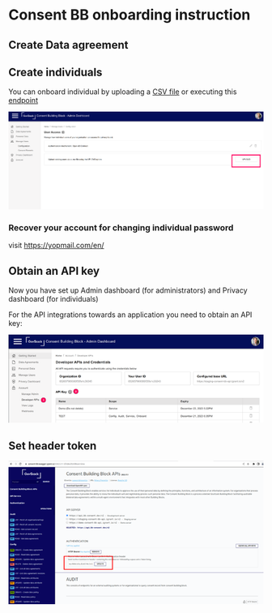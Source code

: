 # Consent BB onboarding instruction 

## Create Data agreement 

## Create individuals
You can onboard individual by uploading a [CSV file](./consent/individuals.csv) or executing this [endpoint](https://consent-bb-swagger.igrant.io/v2023.11.1/index.html#post-/config/individual)

![img.png](consent/img/img.png)

### Recover your account for changing individual password

visit https://yopmail.com/en/

## Obtain an API key

Now you have set up Admin dashboard (for administrators) and Privacy dashboard (for individuals)

For the API integrations towards an application you need to obtain an API key:

![img_1.png](consent/img/img_1.png)


## Set header token

![img_3.png](consent/img/img_3.png)